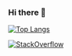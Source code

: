 ### Hi there 👋

[![Top Langs](https://github-readme-stats.vercel.app/api/top-langs/?username=faschulze&layout=compact&langs_count=10&theme=highcontrast)](https://github-readme-stats.vercel.app/api/top-langs/?username=faschulze&layout=compact&langs_count=10&theme=highcontrast)

<a href="https://stackoverflow.com/users/7686579/faschulze" target="_blank">
<img alt="StackOverflow"
src="https://stackoverflow-badge.vercel.app/?userID=7686579" />
</a>
